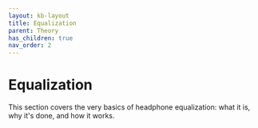 ```yaml
---
layout: kb-layout
title: Equalization
parent: Theory
has_children: true
nav_order: 2
---
```


# Equalization

This section covers the very basics of headphone equalization: what it is, why it's done, and how it works.
